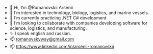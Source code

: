 - 👋 Hi, I’m @Romanovskii Arsenii
- 👀 I’m interested in technology, biology, logistics, and marine vessels.
- 🌱 I’m currently practicing .NET C# development
- 💞️ I’m looking to collaborate with companies developing software for science, logistics, and manufacturing.
- ✨ I speak english and russian.
- 📫 romanovskyway@gmail.com
- 📫 https://www.linkedin.com/in/arsenii-romanovskii

<!---
RomanovskiiArsenii/RomanovskiiArsenii is a ✨ special ✨ repository because its `README.md` (this file) appears on your GitHub profile.
You can click the Preview link to take a look at your changes.
--->
